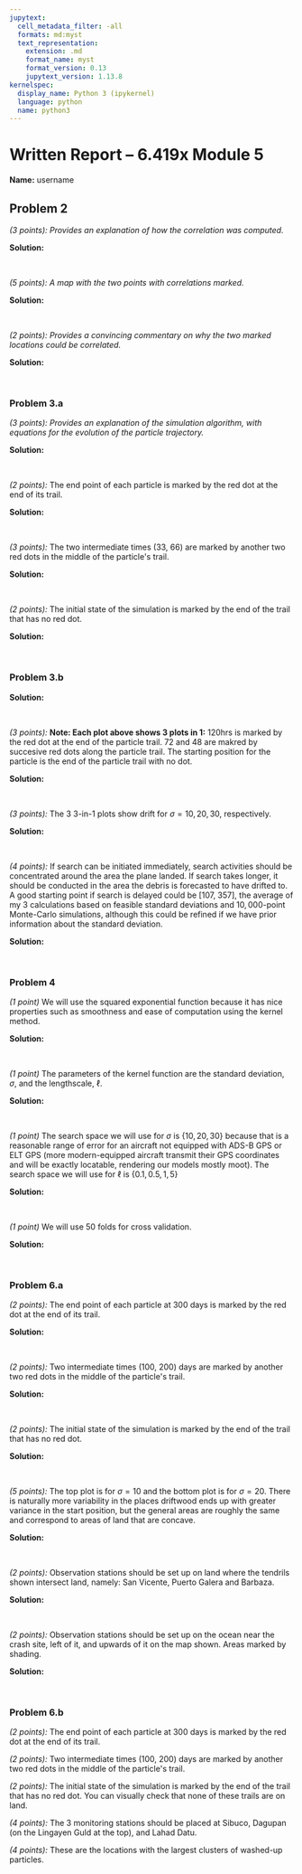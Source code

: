 ```yaml
---
jupytext:
  cell_metadata_filter: -all
  formats: md:myst
  text_representation:
    extension: .md
    format_name: myst
    format_version: 0.13
    jupytext_version: 1.13.8
kernelspec:
  display_name: Python 3 (ipykernel)
  language: python
  name: python3
---
```


# Written Report – 6.419x Module 5

<div class="author"><b>Name:</b> username</div>

## Problem 2

*(3 points): Provides an explanation of how the correlation was computed.*

**Solution:**


<br>

*(5 points): A map with the two points with correlations marked.*

**Solution:**


<br>

*(2 points): Provides a convincing commentary on why the two marked locations could be correlated.*

**Solution:**


<br>

### Problem 3.a

*(3 points): Provides an explanation of the simulation algorithm, with equations for the evolution of the particle trajectory.*

**Solution:**


<br>

*(2 points):* The end point of each particle is marked by the red dot at the end of its trail.

**Solution:**


<br>

*(3 points):* The two intermediate times (33, 66) are marked by another two red dots in the middle of the particle's trail.

**Solution:**


<br>

*(2 points):* The initial state of the simulation is marked by the end of the trail that has no red dot.

**Solution:**


<br>

### Problem 3.b

**Solution:**


<br>

*(3 points):* **Note: Each plot above shows 3 plots in 1:** 120hrs is marked by the red dot at the end of the particle trail. 72 and 48 are makred by succesive red dots along the particle trail. The starting position for the particle is the end of the particle trail with no dot.

**Solution:**


<br>

*(3 points):* The 3 3-in-1 plots show drift for $\sigma = 10, 20, 30$, respectively.

**Solution:**


<br>

*(4 points):* If search can be initiated immediately, search activities should be concentrated around the area the plane landed. If search takes longer, it should be conducted in the area the debris is forecasted to have drifted to. A good starting point if search is delayed could be [107, 357], the average of my 3 calculations based on feasible standard deviations and $10,000$-point Monte-Carlo simulations, although this could be refined if we have prior information about the standard deviation.

**Solution:**


<br>

### Problem 4

*(1 point)* We will use the squared exponential function because it has nice properties such as smoothness and ease of computation using the kernel method.

**Solution:**


<br>

*(1 point)* The parameters of the kernel function are the standard deviation, $\sigma$, and the lengthscale, $\ell$.

**Solution:**


<br>

*(1 point)* The search space we will use for $\sigma$ is $\{10, 20, 30\}$ because that is a reasonable range of error for an aircraft not equipped with ADS-B GPS or ELT GPS (more modern-equipped aircraft transmit their GPS coordinates and will be exactly locatable, rendering our models mostly moot). The search space we will use for $\ell$ is $\{0.1, 0.5, 1, 5\}$

**Solution:**


<br>

*(1 point)* We will use 50 folds for cross validation.

**Solution:**


<br>

### Problem 6.a

*(2 points):* The end point of each particle at 300 days is marked by the red dot at the end of its trail.

**Solution:**


<br>

*(2 points):* Two intermediate times (100, 200) days are marked by another two red dots in the middle of the particle's trail.

**Solution:**


<br>

*(2 points):* The initial state of the simulation is marked by the end of the trail that has no red dot.

**Solution:**


<br>

*(5 points):* The top plot is for $\sigma = 10$ and the bottom plot is for $\sigma = 20$. There is naturally more variability in the places driftwood ends up with greater variance in the start position, but the general areas are roughly the same and correspond to areas of land that are concave.

**Solution:**


<br>

*(2 points):* Observation stations should be set up on land where the tendrils shown intersect land, namely: San Vicente, Puerto Galera and Barbaza.

**Solution:**


<br>

*(2 points):* Observation stations should be set up on the ocean near the crash site, left of it, and upwards of it on the map shown. Areas marked by shading.

**Solution:**


<br>

### Problem 6.b



*(2 points):* The end point of each particle at 300 days is marked by the red dot at the end of its trail.

*(2 points):* Two intermediate times (100, 200) days are marked by another two red dots in the middle of the particle's trail.

*(2 points):* The initial state of the simulation is marked by the end of the trail that has no red dot. You can visually check that none of these trails are on land.

*(4 points):* The 3 monitoring stations should be placed at Sibuco, Dagupan (on the Lingayen Guld at the top), and Lahad Datu.

*(4 points):* These are the locations with the largest clusters of washed-up particles.
